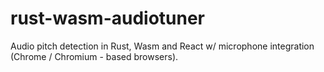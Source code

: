 # rust-wasm-audiotuner
Audio pitch detection in Rust, Wasm and React w/ microphone integration (Chrome / Chromium - based browsers).
